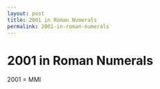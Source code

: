 ```yaml
---
layout: post
title: 2001 in Roman Numerals
permalink: 2001-in-roman-numerals
---
```


# 2001 in Roman Numerals

2001 = MMI
